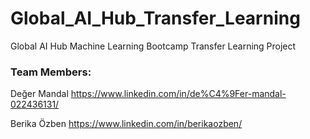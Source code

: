 # Global_AI_Hub_Transfer_Learning
Global AI Hub Machine Learning Bootcamp Transfer Learning Project

### Team Members:

Değer Mandal
https://www.linkedin.com/in/de%C4%9Fer-mandal-022436131/

Berika Özben
https://www.linkedin.com/in/berikaozben/
